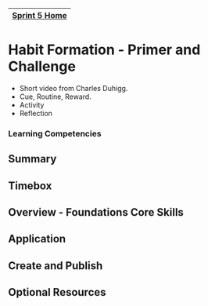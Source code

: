 [Sprint 5 Home](README.md)|
---|

# Habit Formation - Primer and Challenge

- Short video from Charles Duhigg.
- Cue, Routine, Reward.
- Activity
- Reflection

### Learning Competencies
## Summary
## Timebox
## Overview - Foundations Core Skills
## Application
## Create and Publish
## Optional Resources